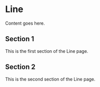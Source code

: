 # Line

Content goes here.

## Section 1

This is the first section of the Line page.

## Section 2

This is the second section of the Line page.

